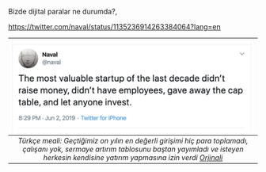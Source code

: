 


Bizde dijital paralar ne durumda?,




https://twitter.com/naval/status/1135236914263384064?lang=en


| ![naval_on_bitcoin.png](/assets/naval_on_bitcoin.png) | 
|:--:| 
| *Türkçe meali: Geçtiğimiz on yılın en değerli girişimi hiç para toplamadı, çalışanı yok, sermaye artırım tablosunu baştan yayımladı ve isteyen herkesin kendisine yatırım yapmasına izin verdi  [Orjinali](https://twitter.com/naval/status/1135236914263384064?lang=en)* |

